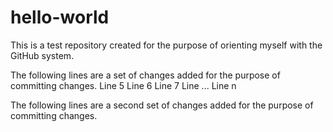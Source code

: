 # hello-world
This is a test repository created for the purpose of orienting myself with the GitHub system.

The following lines are a set of changes added for the purpose of committing changes.
Line 5
Line 6
Line 7
Line ...
Line n


The following lines are a second set of changes added for the purpose of committing changes.
